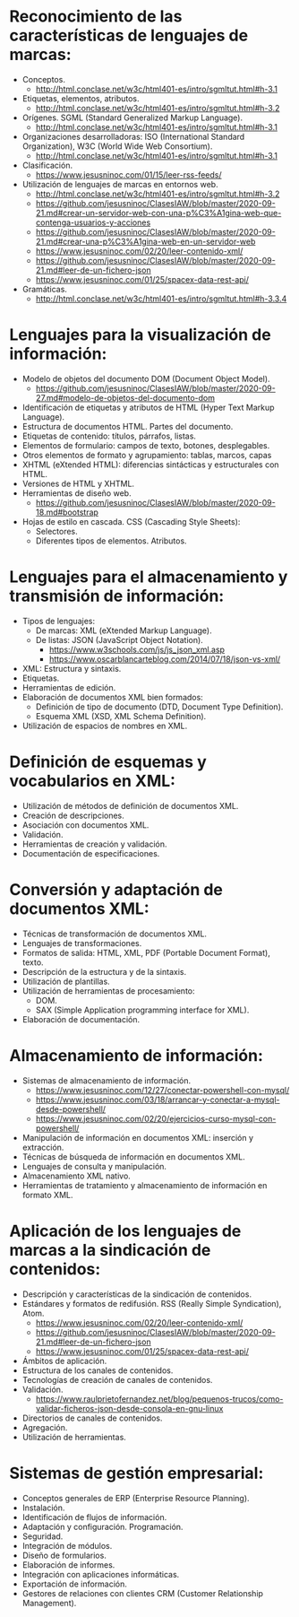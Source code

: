 # Reconocimiento de las características de lenguajes de marcas:
- Conceptos.
  * http://html.conclase.net/w3c/html401-es/intro/sgmltut.html#h-3.1
- Etiquetas, elementos, atributos.
  * http://html.conclase.net/w3c/html401-es/intro/sgmltut.html#h-3.2
- Orígenes. SGML (Standard Generalized Markup Language).
  * http://html.conclase.net/w3c/html401-es/intro/sgmltut.html#h-3.1
- Organizaciones desarrolladoras: ISO (International Standard Organization), W3C (World Wide Web Consortium).
  * http://html.conclase.net/w3c/html401-es/intro/sgmltut.html#h-3.1
- Clasificación.
  * https://www.jesusninoc.com/01/15/leer-rss-feeds/
- Utilización de lenguajes de marcas en entornos web.
  * http://html.conclase.net/w3c/html401-es/intro/sgmltut.html#h-3.2
  * https://github.com/jesusninoc/ClasesIAW/blob/master/2020-09-21.md#crear-un-servidor-web-con-una-p%C3%A1gina-web-que-contenga-usuarios-y-acciones
  * https://github.com/jesusninoc/ClasesIAW/blob/master/2020-09-21.md#crear-una-p%C3%A1gina-web-en-un-servidor-web
  * https://www.jesusninoc.com/02/20/leer-contenido-xml/
  * https://github.com/jesusninoc/ClasesIAW/blob/master/2020-09-21.md#leer-de-un-fichero-json
  * https://www.jesusninoc.com/01/25/spacex-data-rest-api/
- Gramáticas.
  * http://html.conclase.net/w3c/html401-es/intro/sgmltut.html#h-3.3.4

# Lenguajes para la visualización de información:
- Modelo de objetos del documento DOM (Document Object Model).
  * https://github.com/jesusninoc/ClasesIAW/blob/master/2020-09-27.md#modelo-de-objetos-del-documento-dom
- Identificación de etiquetas y atributos de HTML (Hyper Text Markup Language).
- Estructura de documentos HTML. Partes del documento.
- Etiquetas de contenido: títulos, párrafos, listas.
- Elementos de formulario: campos de texto, botones, desplegables.
- Otros elementos de formato y agrupamiento: tablas, marcos, capas
- XHTML (eXtended HTML): diferencias sintácticas y estructurales con HTML.
- Versiones de HTML y XHTML.
- Herramientas de diseño web.
  * https://github.com/jesusninoc/ClasesIAW/blob/master/2020-09-18.md#bootstrap
- Hojas de estilo en cascada. CSS (Cascading Style Sheets):
  - Selectores.
  - Diferentes tipos de elementos. Atributos.
  
# Lenguajes para el almacenamiento y transmisión de información:
- Tipos de lenguajes:
  - De marcas: XML (eXtended Markup Language).
  - De listas: JSON (JavaScript Object Notation).
    * https://www.w3schools.com/js/js_json_xml.asp
    * https://www.oscarblancarteblog.com/2014/07/18/json-vs-xml/
- XML: Estructura y sintaxis.
- Etiquetas.
- Herramientas de edición.
- Elaboración de documentos XML bien formados:
  - Definición de tipo de documento (DTD, Document Type Definition).
  - Esquema XML (XSD, XML Schema Definition).
- Utilización de espacios de nombres en XML.

# Definición de esquemas y vocabularios en XML:
- Utilización de métodos de definición de documentos XML.
- Creación de descripciones.
- Asociación con documentos XML.
- Validación.
- Herramientas de creación y validación.
- Documentación de especificaciones.

# Conversión y adaptación de documentos XML:
- Técnicas de transformación de documentos XML.
- Lenguajes de transformaciones.
- Formatos de salida: HTML, XML, PDF (Portable Document Format), texto.
- Descripción de la estructura y de la sintaxis.
- Utilización de plantillas.
- Utilización de herramientas de procesamiento:
  - DOM.
  - SAX (Simple Application programming interface for XML).
- Elaboración de documentación.

# Almacenamiento de información:
- Sistemas de almacenamiento de información.
  * https://www.jesusninoc.com/12/27/conectar-powershell-con-mysql/
  * https://www.jesusninoc.com/03/18/arrancar-y-conectar-a-mysql-desde-powershell/
  * https://www.jesusninoc.com/02/20/ejercicios-curso-mysql-con-powershell/
- Manipulación de información en documentos XML: inserción y extracción.
- Técnicas de búsqueda de información en documentos XML.
- Lenguajes de consulta y manipulación.
- Almacenamiento XML nativo.
- Herramientas de tratamiento y almacenamiento de información en formato XML.

# Aplicación de los lenguajes de marcas a la sindicación de contenidos:
- Descripción y características de la sindicación de contenidos.
- Estándares y formatos de redifusión. RSS (Really Simple Syndication), Atom.
  * https://www.jesusninoc.com/02/20/leer-contenido-xml/
  * https://github.com/jesusninoc/ClasesIAW/blob/master/2020-09-21.md#leer-de-un-fichero-json
  * https://www.jesusninoc.com/01/25/spacex-data-rest-api/
- Ámbitos de aplicación.
- Estructura de los canales de contenidos.
- Tecnologías de creación de canales de contenidos.
- Validación.
  * https://www.raulprietofernandez.net/blog/pequenos-trucos/como-validar-ficheros-json-desde-consola-en-gnu-linux
- Directorios de canales de contenidos.
- Agregación.
- Utilización de herramientas.

# Sistemas de gestión empresarial:
- Conceptos generales de ERP (Enterprise Resource Planning).
- Instalación.
- Identificación de flujos de información.
- Adaptación y configuración. Programación.
- Seguridad.
- Integración de módulos.
- Diseño de formularios.
- Elaboración de informes.
- Integración con aplicaciones informáticas.
- Exportación de información.
- Gestores de relaciones con clientes CRM (Customer Relationship Management).
